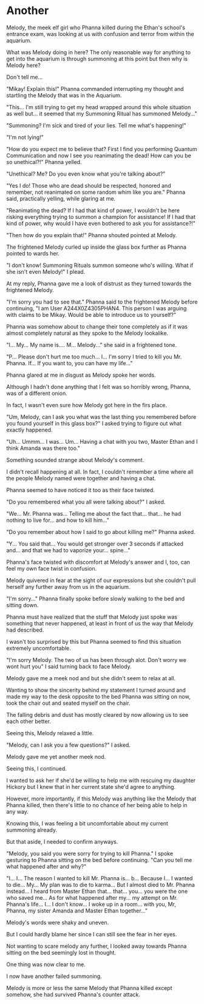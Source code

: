 # Another

Melody, the meek elf girl who Phanna killed during the Ethan's school's entrance exam, was looking at us with confusion and terror from within the aquarium.

What was Melody doing in here? The only reasonable way for anything to get into the aquarium is through summoning at this point but then why is Melody here?

Don't tell me...

"Mikay! Explain this!" Phanna commanded interrupting my thought and startling the Melody that was in the Aquarium.

"This... I'm still trying to get my head wrapped around this whole situation as well but... it seemed that my Summoning Ritual has summoned Melody..."

"Summoning? I'm sick and tired of your lies. Tell me what's happening!"

"I'm not lying!"

"How do you expect me to believe that? First I find you performing Quantum Communication and now I see you reanimating the dead! How can you be so unethical?!" Phanna yelled.

"Unethical? Me? Do you even know what you're talking about?"

"Yes I do! Those who are dead should be respected, honored and remember, not reanimated on some random whim like you are." Phanna said, practically yelling, while glaring at me.

"Reanimating the dead? If I had that kind of power, I wouldn't be here risking everything trying to summon a champion for assistance! If I had that kind of power, why would I have even bothered to ask you for assistance?!"

"Then how do you explain that!" Phanna shouted pointed at Melody.

The frightened Melody curled up inside the glass box further as Phanna pointed to wards her.

"I don't know! Summoning Rituals summon someone who's willing. What if she isn't even Melody!" I plead.

At my reply, Phanna gave me a look of distrust as they turned towards the frightened Melody.

"I'm sorry you had to see that." Phanna said to the frightened Melody before continuing, "I am User A244X0Z4305PHAN4. This person I was arguing with claims to be Mikay. Would be able to introduce us to yourself?"

Phanna was somehow about to change their tone completely as if it was almost completely natural as they spoke to the Melody lookalike.

"I... My... My name is.... M... Melody..." she said in a frightened tone.

"P... Please don't hurt me too much... I... I'm sorry I tried to kill you Mr. Phanna. If... If you want to, you can have my life..."

Phanna glared at me in disgust as Melody spoke her words.

Although I hadn't done anything that I felt was so horribly wrong, Phanna, was of a different onion.

In fact, I wasn't even sure how Melody got here in the firs place.

"Um, Melody, can I ask you what was the last thing you remembered before you found yourself in this glass box?" I asked trying to figure out what exactly happened.

"Uh... Ummm... I was... Um... Having a chat with you two, Master Ethan and I think Amanda was there too."

Something sounded strange about Melody's comment.

I didn't recall happening at all. In fact, I couldn't remember a time where all the people Melody named were together and having a chat.

Phanna seemed to have noticed it too as their face twisted.

"Do you remembered what you all were talking about?" I asked.

"We... Mr. Phanna was... Telling me about the fact that... that... he had nothing to live for... and how to kill him..."

"Do you remember about how I said to go about killing me?" Phanna asked.

"Y... You said that... You would get stronger over 3 seconds if attacked and... and that we had to vaporize your... spine..."

Phanna's face twisted with discomfort at Melody's answer and I, too, can feel my own face twist in confusion.

Melody quivered in fear at the sight of our expressions but she couldn't pull herself any further away from us in the aquarium.

"I'm sorry..." Phanna finally spoke before slowly walking to the bed and sitting down.

Phanna must have realized that the stuff that Melody just spoke was something that never happened, at least in front of us the way that Melody had described.

I wasn't too surprised by this but Phanna seemed to find this situation extremely uncomfortable.

"I'm sorry Melody. The two of us has been through alot. Don't worry we wont hurt you" I said turning back to face Melody.

Melody gave me a meek nod and but she didn't seem to relax at all.

Wanting to show the sincerity behind my statement I turned around and made my way to the desk opposite to the bed Phanna was sitting on now, took the chair out and seated myself on the chair.

The falling debris and dust has mostly cleared by now allowing us to see each other better.

Seeing this, Melody relaxed a little.

"Melody, can I ask you a few questions?" I asked.

Melody gave me yet another meek nod.

Seeing this, I continued.

I wanted to ask her if she'd be willing to help me with rescuing my daughter Hickory but I knew that in her current state she'd agree to anything.

However, more importantly, if this Melody was anything like the Melody that Phanna killed, then there's little to no chance of her being able to help in any way.

Knowing this, I was feeling a bit uncomfortable about my current summoning already.

But that aside, I needed to confirm anyways.

"Melody, you said you were sorry for trying to kill Phanna." I spoke gesturing to Phanna sitting on the bed before continuing. "Can you tell me what happened after and why?"

"I... I... The reason I wanted to kill Mr. Phanna is... b... Because I... I wanted to die... My... My plan was to die to karma... But I almost died to Mr. Phanna instead... I heard from Master Ethan that... that... you... you were the one who saved me... As for what happened after my... my attempt on Mr. Phanna's life... I... I don't know... I woke up in a room... with you, Mr, Phanna, my sister Amanda and Master Ethan together..."

Melody's words were shaky and uneven.

But I could hardly blame her since I can still see the fear in her eyes.

Not wanting to scare melody any further, I looked away towards Phanna sitting on the bed seemingly lost in thought.

One thing was now clear to me.

I now have another failed summoning.

Melody is more or less the same Melody that Phanna killed except somehow, she had survived Phanna's counter attack.

